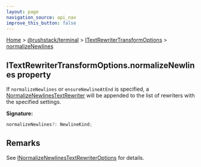 ```yaml
---
layout: page
navigation_source: api_nav
improve_this_button: false
---
```



[Home](./index.md) &gt; [@rushstack/terminal](./terminal.md) &gt; [ITextRewriterTransformOptions](./terminal.itextrewritertransformoptions.md) &gt; [normalizeNewlines](./terminal.itextrewritertransformoptions.normalizenewlines.md)

## ITextRewriterTransformOptions.normalizeNewlines property

If `normalizeNewlines` or `ensureNewlineAtEnd` is specified, a [NormalizeNewlinesTextRewriter](./terminal.normalizenewlinestextrewriter.md) will be appended to the list of rewriters with the specified settings.

<b>Signature:</b>

```typescript
normalizeNewlines?: NewlineKind;
```

## Remarks

See [INormalizeNewlinesTextRewriterOptions](./terminal.inormalizenewlinestextrewriteroptions.md) for details.
